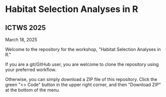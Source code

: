 # Habitat Selection Analyses in R
## ICTWS 2025
March 18, 2025

Welcome to the repository for the workshop, "Habitat Selection Analyses in R."

If you are a git/GitHub user, you are welcome to clone the repository using your preferred workflow.

Otherwise, you can simply download a ZIP file of this repository. Click the green "<> Code" button in the upper right corner, and then "Download ZIP" at the bottom of the menu.
